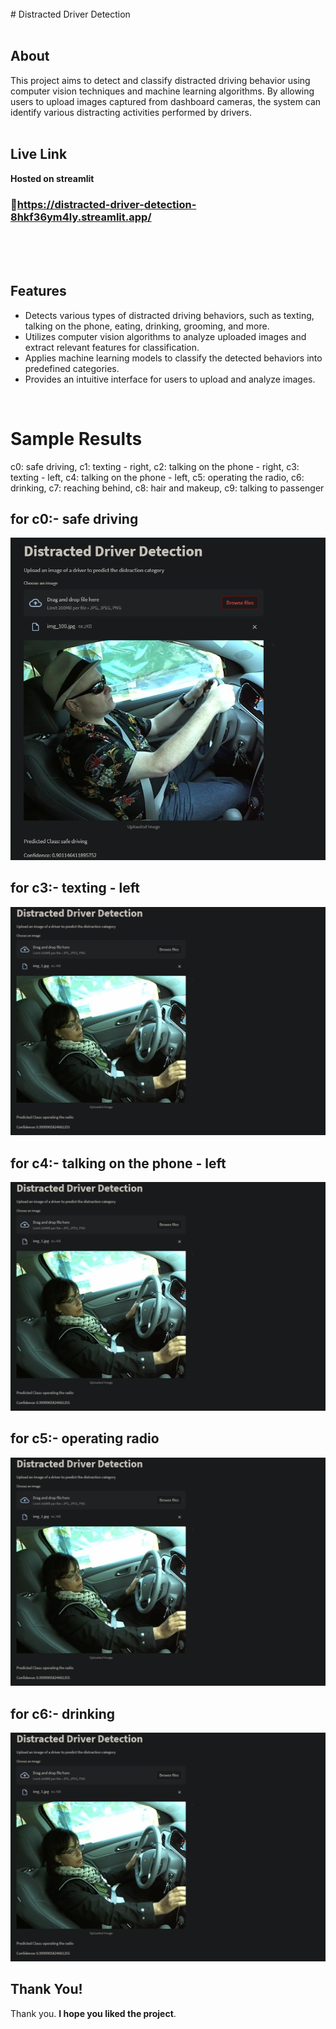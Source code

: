 <br>
# Distracted Driver Detection
<br>
<br>

## About
This project aims to detect and classify distracted driving behavior using computer vision techniques and machine learning algorithms. By allowing users to upload images captured from dashboard cameras, the system can identify various distracting activities performed by drivers.
<br>
<br>

## Live Link
**Hosted on streamlit**

### 🔗https://distracted-driver-detection-8hkf36ym4ly.streamlit.app/
<br>
<br>


<br>

## Features
- Detects various types of distracted driving behaviors, such as texting, talking on the phone, eating, drinking, grooming, and more.
- Utilizes computer vision algorithms to analyze uploaded images and extract relevant features for classification.
- Applies machine learning models to classify the detected behaviors into predefined categories.
- Provides an intuitive interface for users to upload and analyze images.

<br>



# Sample Results
c0: safe driving,
c1: texting - right,
c2: talking on the phone - right,
c3: texting - left,
c4: talking on the phone - left,
c5: operating the radio,
c6: drinking,
c7: reaching behind,
c8: hair and makeup,
c9: talking to passenger
## for c0:- safe driving

![Description 1](https://github.com/yeswanth-63/Distracted-Driver-Detection/blob/main/safe_driving.png)
## for c3:- texting - left

![Description 1](https://github.com/yeswanth-63/Distracted-Driver-Detection/blob/main/dstrct_drvr.png)
## for c4:- talking on the phone - left

![Description 1](https://github.com/yeswanth-63/Distracted-Driver-Detection/blob/main/dstrct_drvr.png)
## for c5:- operating radio

![Description 1](https://github.com/yeswanth-63/Distracted-Driver-Detection/blob/main/dstrct_drvr.png)
## for c6:- drinking

![Description 1](https://github.com/yeswanth-63/Distracted-Driver-Detection/blob/main/dstrct_drvr.png)


## Thank You!
Thank you. **I hope you liked the project**.

